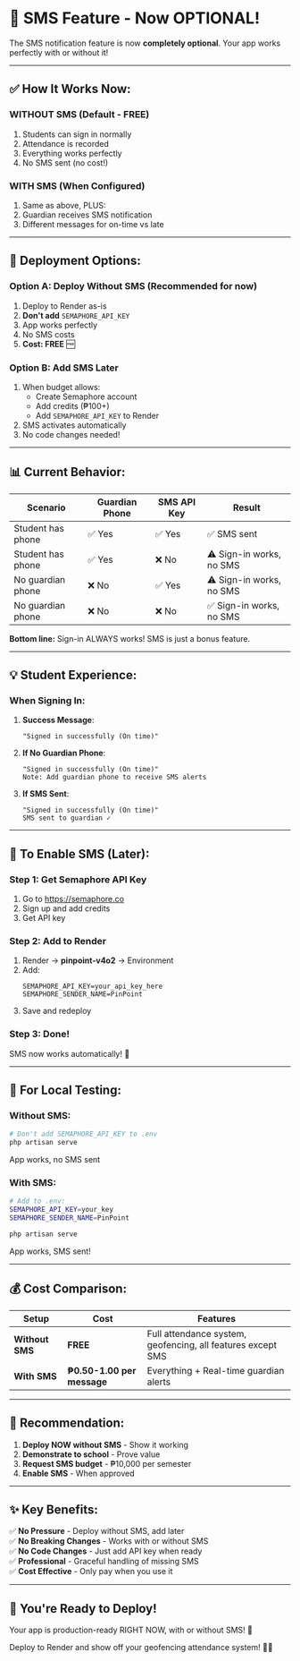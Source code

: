 # 📱 SMS Feature - Now OPTIONAL!

The SMS notification feature is now **completely optional**. Your app works perfectly with or without it!

---

## ✅ **How It Works Now:**

### **WITHOUT SMS (Default - FREE)**
1. Students can sign in normally
2. Attendance is recorded
3. Everything works perfectly
4. No SMS sent (no cost!)

### **WITH SMS (When Configured)**
1. Same as above, PLUS:
2. Guardian receives SMS notification
3. Different messages for on-time vs late

---

## 🚀 **Deployment Options:**

### **Option A: Deploy Without SMS** (Recommended for now)
1. Deploy to Render as-is
2. **Don't add** `SEMAPHORE_API_KEY`
3. App works perfectly
4. No SMS costs
5. **Cost: FREE** 🆓

### **Option B: Add SMS Later**
1. When budget allows:
   - Create Semaphore account
   - Add credits (₱100+)
   - Add `SEMAPHORE_API_KEY` to Render
2. SMS activates automatically
3. No code changes needed!

---

## 📊 **Current Behavior:**

| Scenario | Guardian Phone | SMS API Key | Result |
|----------|---------------|-------------|--------|
| Student has phone | ✅ Yes | ✅ Yes | ✅ SMS sent |
| Student has phone | ✅ Yes | ❌ No | ⚠️ Sign-in works, no SMS |
| No guardian phone | ❌ No | ✅ Yes | ⚠️ Sign-in works, no SMS |
| No guardian phone | ❌ No | ❌ No | ✅ Sign-in works, no SMS |

**Bottom line:** Sign-in ALWAYS works! SMS is just a bonus feature.

---

## 💡 **Student Experience:**

### **When Signing In:**
1. **Success Message**:
   ```
   "Signed in successfully (On time)"
   ```

2. **If No Guardian Phone**:
   ```
   "Signed in successfully (On time)"
   Note: Add guardian phone to receive SMS alerts
   ```

3. **If SMS Sent**:
   ```
   "Signed in successfully (On time)"
   SMS sent to guardian ✓
   ```

---

## 🔧 **To Enable SMS (Later):**

### **Step 1: Get Semaphore API Key**
1. Go to https://semaphore.co
2. Sign up and add credits
3. Get API key

### **Step 2: Add to Render**
1. Render → **pinpoint-v4o2** → Environment
2. Add:
   ```
   SEMAPHORE_API_KEY=your_api_key_here
   SEMAPHORE_SENDER_NAME=PinPoint
   ```
3. Save and redeploy

### **Step 3: Done!**
SMS now works automatically! 🎉

---

## 📝 **For Local Testing:**

### **Without SMS:**
```bash
# Don't add SEMAPHORE_API_KEY to .env
php artisan serve
```
App works, no SMS sent

### **With SMS:**
```bash
# Add to .env:
SEMAPHORE_API_KEY=your_key
SEMAPHORE_SENDER_NAME=PinPoint

php artisan serve
```
App works, SMS sent!

---

## 💰 **Cost Comparison:**

| Setup | Cost | Features |
|-------|------|----------|
| **Without SMS** | **FREE** | Full attendance system, geofencing, all features except SMS |
| **With SMS** | **₱0.50-1.00 per message** | Everything + Real-time guardian alerts |

---

## 🎯 **Recommendation:**

1. **Deploy NOW without SMS** - Show it working
2. **Demonstrate to school** - Prove value
3. **Request SMS budget** - ₱10,000 per semester
4. **Enable SMS** - When approved

---

## ✨ **Key Benefits:**

✅ **No Pressure** - Deploy without SMS, add later  
✅ **No Breaking Changes** - Works with or without SMS  
✅ **No Code Changes** - Just add API key when ready  
✅ **Professional** - Graceful handling of missing SMS  
✅ **Cost Effective** - Only pay when you use it  

---

## 🎊 **You're Ready to Deploy!**

Your app is production-ready RIGHT NOW, with or without SMS! 🚀

Deploy to Render and show off your geofencing attendance system! 📍✅

